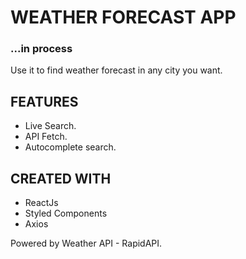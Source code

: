 # WEATHER FORECAST APP

### ...in process

Use it to find weather forecast in any city you want.
## FEATURES

- Live Search.
- API Fetch.
- Autocomplete search.

## CREATED WITH
- ReactJs
- Styled Components
- Axios


Powered by Weather API - RapidAPI.